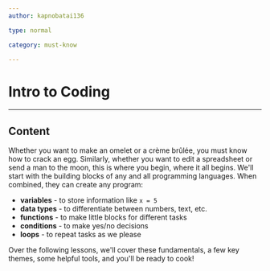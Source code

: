 ```yaml
---
author: kapnobatai136

type: normal

category: must-know

---
```


# Intro to Coding

---
## Content

Whether you want to make an omelet or a crème brûlée, you must know how to crack an egg. Similarly, whether you want to edit a spreadsheet or send a man to the moon, this is where you begin, where it all begins. We'll start with the building blocks of any and all programming languages. When combined, they can create any program:

- **variables** - to store information like `x = 5`
- **data types** - to differentiate between numbers, text, etc.
- **functions** - to make little blocks for different tasks
- **conditions** - to make yes/no decisions
- **loops** - to repeat tasks as we please

Over the following lessons, we'll cover these fundamentals, a few key themes, some helpful tools, and you'll be ready to cook!
